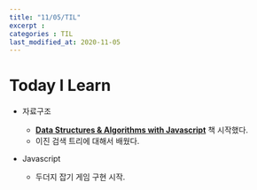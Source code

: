 ```yaml
---
title: "11/05/TIL"
excerpt : 
categories : TIL
last_modified_at: 2020-11-05
---
```

# Today I Learn  
  
- 자료구조  
    - [__Data Structures & Algorithms with Javascript__](https://book.naver.com/bookdb/book_detail.nhn?bid=8095174) 책 시작했다.  
    - 이진 검색 트리에 대해서 배웠다.  

 - Javascript  
    - 두더지 잡기 게임 구현 시작.